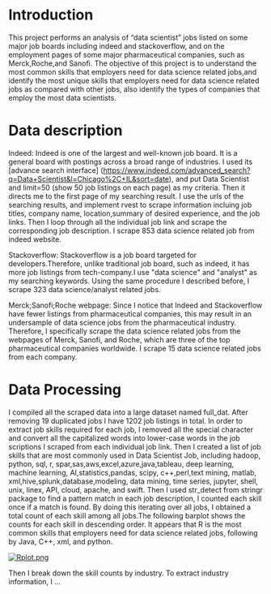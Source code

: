 # Introduction

This project performs an analysis of “data scientist” jobs listed on some major job boards including indeed and stackoverflow, and on the employment pages of some major pharmaceutical companies, such as Merck,Roche,and Sanofi. The objective of this project is to understand the most common skills that employers need for data science related jobs,and identify the most unique skills that employers need for data science related jobs as compared with other jobs, also identify the types of companies that employ the most data scientists. 

# Data description

Indeed: Indeed is one of the largest and well-known job board. It is a general board with postings across a broad range of industries. I used its [advance search interface] (https://www.indeed.com/advanced_search?q=Data+Scientist&l=Chicago%2C+IL&sort=date), and put Data Scientist and limit=50 (show 50 job listings on each page) as my criteria. Then it directs me to the first page of my searching result. I use the urls of the searching results, and implement rvest to scrape information incluing job titles, company name, location,summary of desired experience, and the job links. Then I loop through all the individual job link and scrape the corresponding job description. I scrape 853 data science related job from indeed website.  

Stackoverflow: Stackoverflow is a job board targeted for developers.Therefore, unlike traditional job board, such as indeed, it has more job listings from tech-company.I use "data science" and "analyst" as my searching keywords. Using the same procedure I described before, I scrape 323 data science/analyst related jobs.   


Merck;Sanofi;Roche webpage: Since I notice that Indeed and Stackoverflow have fewer listings from pharmaceutical companies, this may result in an undersample of data science jobs from the pharmaceutical industry. Therefore, I specifically scrape the data science related jobs from the webpages of Merck, Sanofi, and Roche, which are three of the top pharmaceutical companies worldwide. I scrape 15 data science related jobs from each company. 

# Data Processing 

I compiled all the scraped data into a large dataset named full_dat. After removing 19 duplicated jobs I have 1202 job listings in total. In order to extract job skills required for each job, I removed all the special character and convert all the capitalized words into lower-case words in the job scriptions I scraped from each individual job link. Then I created a list of job skills that are most commonly used in Data Scientist Job, including hadoop, python, sql, r, spar,sas,aws,excel,azure,java,tableau, deep learning, machine learning, AI,statistics,pandas, scipy, c++,perl,text mining, matlab, xml,hive,splunk,database,modeling, data mining, time series, jupyter, shell, unix, linex, API, cloud, apache, and swift. Then I used str_detect from stringr package to find a pattern match in each job description, I counted each skill once if a match is found. By doing this iterating over all jobs, I obtained a total count of each skill among all jobs.The following barplot shows the counts for each skill in descending order. It appears that R is the most common skills that employers need for data science related jobs, following by Java, C++, xml, and python. 

[![Rplot.png](https://s1.postimg.org/1eaibaq5fz/Rplot.png)](https://postimg.org/image/4g6ecirhmz/)

Then I break down the skill counts by industry. To extract industry information, I ...

